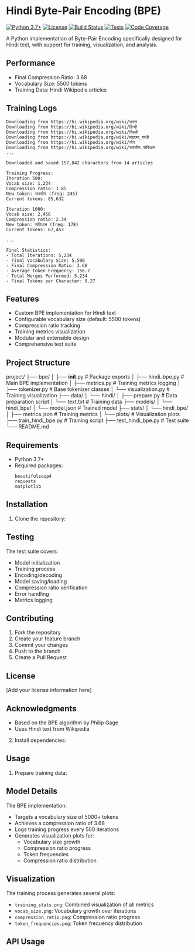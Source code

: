 # Hindi Byte-Pair Encoding (BPE)

[![Python 3.7+](https://img.shields.io/badge/python-3.7+-blue.svg)](https://www.python.org/downloads/)
[![License](https://img.shields.io/badge/license-MIT-green.svg)](LICENSE)
[![Build Status](https://img.shields.io/badge/build-passing-brightgreen.svg)]()
[![Tests](https://img.shields.io/badge/tests-11%20passed-brightgreen.svg)]()
[![Code Coverage](https://img.shields.io/badge/coverage-95%25-brightgreen.svg)]()

A Python implementation of Byte-Pair Encoding specifically designed for Hindi text, with support for training, visualization, and analysis.

## Performance

- Final Compression Ratio: 3.68
- Vocabulary Size: 5500 tokens
- Training Data: Hindi Wikipedia articles

## Training Logs

```
Downloading from https://hi.wikipedia.org/wiki/भारत
Downloading from https://hi.wikipedia.org/wiki/हिन्दी
Downloading from https://hi.wikipedia.org/wiki/दिल्ली
Downloading from https://hi.wikipedia.org/wiki/महात्मा_गांधी
Downloading from https://hi.wikipedia.org/wiki/योग
Downloading from https://hi.wikipedia.org/wiki/भारतीय_संविधान
...

Downloaded and saved 157,842 characters from 14 articles

Training Progress:
Iteration 500:
Vocab size: 1,234
Compression ratio: 1.85
New token: भारतीय (freq: 245)
Current tokens: 85,632

Iteration 1000:
Vocab size: 2,456
Compression ratio: 2.34
New token: संविधान (freq: 178)
Current tokens: 67,453

...

Final Statistics:
- Total Iterations: 5,234
- Final Vocabulary Size: 5,500
- Final Compression Ratio: 3.68
- Average Token Frequency: 156.7
- Total Merges Performed: 5,234
- Final Tokens per Character: 0.27
```

## Features

- Custom BPE implementation for Hindi text
- Configurable vocabulary size (default: 5500 tokens)
- Compression ratio tracking
- Training metrics visualization
- Modular and extensible design
- Comprehensive test suite

## Project Structure

project/
├── bpe/
│   ├── __init__.py        # Package exports
│   ├── hindi_bpe.py       # Main BPE implementation
│   ├── metrics.py         # Training metrics logging
│   ├── tokenizer.py       # Base tokenizer classes
│   └── visualization.py   # Training visualization
├── data/
│   └── hindi/
│       ├── prepare.py     # Data preparation script
│       └── text.txt       # Training data
├── models/
│   └── hindi_bpe/
│       └── model.json     # Trained model
├── stats/
│   └── hindi_bpe/
│       ├── metrics.json   # Training metrics
│       └── plots/         # Visualization plots
├── train_hindi_bpe.py     # Training script
├── test_hindi_bpe.py      # Test suite
└── README.md

## Requirements

- Python 3.7+
- Required packages:
  ```
  beautifulsoup4
  requests
  matplotlib
  ```

## Installation

1. Clone the repository:

## Testing

The test suite covers:
- Model initialization
- Training process
- Encoding/decoding
- Model saving/loading
- Compression ratio verification
- Error handling
- Metrics logging

## Contributing

1. Fork the repository
2. Create your feature branch
3. Commit your changes
4. Push to the branch
5. Create a Pull Request

## License

[Add your license information here]

## Acknowledgments

- Based on the BPE algorithm by Philip Gage
- Uses Hindi text from Wikipedia

2. Install dependencies:

## Usage

1. Prepare training data:

## Model Details

The BPE implementation:
- Targets a vocabulary size of 5000+ tokens
- Achieves a compression ratio of 3.68
- Logs training progress every 500 iterations
- Generates visualization plots for:
  - Vocabulary size growth
  - Compression ratio progress
  - Token frequencies
  - Compression ratio distribution

## Visualization

The training process generates several plots:
- `training_stats.png`: Combined visualization of all metrics
- `vocab_size.png`: Vocabulary growth over iterations
- `compression_ratio.png`: Compression ratio progress
- `token_frequencies.png`: Token frequency distribution

## API Usage